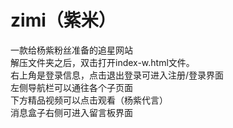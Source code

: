 # zimi（紫米）
一款给杨紫粉丝准备的追星网站<br>
解压文件夹之后，双击打开index-w.html文件。<br>
右上角是登录信息，点击退出登录可进入注册/登录界面<br>
左侧导航栏可以通往各个子页面<br>
下方精品视频可以点击观看（杨紫代言）<br>
消息盒子右侧可进入留言板界面
